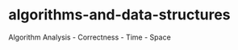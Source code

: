 # algorithms-and-data-structures

Algorithm Analysis
    -   Correctness
    -   Time
    -   Space  
